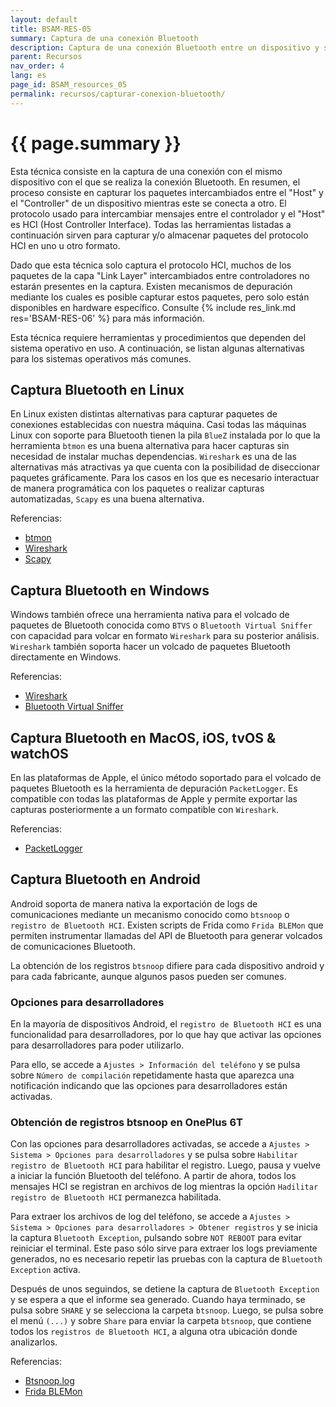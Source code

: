 ```yaml
---
layout: default
title: BSAM-RES-05
summary: Captura de una conexión Bluetooth
description: Captura de una conexión Bluetooth entre un dispositivo y su controlador para analizar el tráfico Bluetooth
parent: Recursos
nav_order: 4
lang: es
page_id: BSAM_resources_05
permalink: recursos/capturar-conexion-bluetooth/
---
```


# {{ page.summary }}

Esta técnica consiste en la captura de una conexión con el mismo dispositivo con el que se realiza la conexión Bluetooth. En resumen, el proceso consiste en capturar los paquetes intercambiados entre el "Host" y el "Controller" de un dispositivo mientras este se conecta a otro. El protocolo usado para intercambiar mensajes entre el controlador y el "Host" es HCI (Host Controller Interface). Todas las herramientas listadas a continuación sirven para capturar y/o almacenar paquetes del protocolo HCI en uno u otro formato.

Dado que esta técnica solo captura el protocolo HCI, muchos de los paquetes de la capa "Link Layer" intercambiados entre controladores no estarán presentes en la captura. Existen mecanismos de depuración mediante los cuales es posible capturar estos paquetes, pero solo están disponibles en hardware específico. Consulte {% include res_link.md res='BSAM-RES-06' %} para más información.

Esta técnica requiere herramientas y procedimientos que dependen del sistema operativo en uso. A continuación, se listan algunas alternativas para los sistemas operativos más comunes.


## Captura Bluetooth en Linux

En Linux existen distintas alternativas para capturar paquetes de conexiones establecidas con nuestra máquina. Casi todas las máquinas Linux con soporte para Bluetooth tienen la pila `BlueZ` instalada por lo que la herramienta `btmon` es una buena alternativa para hacer capturas sin necesidad de instalar muchas dependencias. `Wireshark` es una de las alternativas más atractivas ya que cuenta con la posibilidad de diseccionar paquetes gráficamente. Para los casos en los que es necesario interactuar de manera programática con los paquetes o realizar capturas automatizadas, `Scapy` es una buena alternativa.

Referencias:

* [btmon](https://man.archlinux.org/man/extra/bluez-utils/btmon.1.en)
* [Wireshark](https://wiki.wireshark.org/Bluetooth)
* [Scapy](https://scapy.readthedocs.io/en/latest/layers/bluetooth.html)


## Captura Bluetooth en Windows

Windows también ofrece una herramienta nativa para el volcado de paquetes de Bluetooth conocida como `BTVS` o `Bluetooth Virtual Sniffer` con capacidad para volcar en formato `Wireshark` para su posterior análisis. `Wireshark` también soporta hacer un volcado de paquetes Bluetooth directamente en Windows.

Referencias:

* [Wireshark](https://wiki.wireshark.org/Bluetooth)
* [Bluetooth Virtual Sniffer](https://learn.microsoft.com/en-us/windows-hardware/drivers/bluetooth/testing-btp-tools-btvs)


## Captura Bluetooth en MacOS, iOS, tvOS & watchOS

En las plataformas de Apple, el único método soportado para el volcado de paquetes Bluetooth es la herramienta de depuración `PacketLogger`. Es compatible con todas las plataformas de Apple y permite exportar las capturas posteriormente a un formato compatible con `Wireshark`.

Referencias:

* [PacketLogger](https://developer.apple.com/bug-reporting/profiles-and-logs/?name=bluetooth)


## Captura Bluetooth en Android

Android soporta de manera nativa la exportación de logs de comunicaciones mediante un mecanismo conocido como `btsnoop` o `registro de Bluetooth HCI`. Existen scripts de Frida como `Frida BLEMon` que permiten instrumentar llamadas del API de Bluetooth para generar volcados de comunicaciones Bluetooth.

La obtención de los registros `btsnoop` difiere para cada dispositivo android y para cada fabricante, aunque algunos pasos pueden ser comunes.

### Opciones para desarrolladores

En la mayoría de dispositivos Android, el `registro de Bluetooth HCI` es una funcionalidad para desarrolladores, por lo que hay que activar las opciones para desarrolladores para poder utilizarlo.

Para ello, se accede a `Ajustes > Información del teléfono` y se pulsa sobre `Número de compilación` repetidamente hasta que aparezca una notificación indicando que las opciones para desarrolladores están activadas.

### Obtención de registros btsnoop en OnePlus 6T

Con las opciones para desarrolladores activadas, se accede a `Ajustes > Sistema > Opciones para desarrolladores` y se pulsa sobre `Habilitar registro de Bluetooth HCI` para habilitar el registro. Luego, pausa y vuelve a iniciar la función Bluetooth del teléfono. A partir de ahora, todos los mensajes HCI se registran en archivos de log mientras la opción `Hadilitar registro de Bluetooth HCI` permanezca habilitada.

Para extraer los archivos de log del teléfono, se accede a `Ajustes > Sistema > Opciones para desarrolladores > Obtener registros` y se inicia la captura `Bluetooth Exception`, pulsando sobre `NOT REBOOT` para evitar reiniciar el terminal. Este paso sólo sirve para extraer los logs previamente generados, no es necesario repetir las pruebas con la captura de `Bluetooth Exception` activa.

Después de unos seguindos, se detiene la captura de `Bluetooth Exception` y se espera a que el informe sea generado. Cuando haya terminado, se pulsa sobre `SHARE` y se selecciona la carpeta `btsnoop`. Luego, se pulsa sobre el menú `(...)` y sobre `Share` para enviar la carpeta `btsnoop`, que contiene todos los `registros de Bluetooth HCI`, a alguna otra ubicación donde analizarlos.

Referencias:

* [Btsnoop.log](https://source.android.com/docs/core/connect/bluetooth/verifying_debugging?hl=es-419#debugging-with-logs)
* [Frida BLEMon](https://github.com/optiv/blemon)
